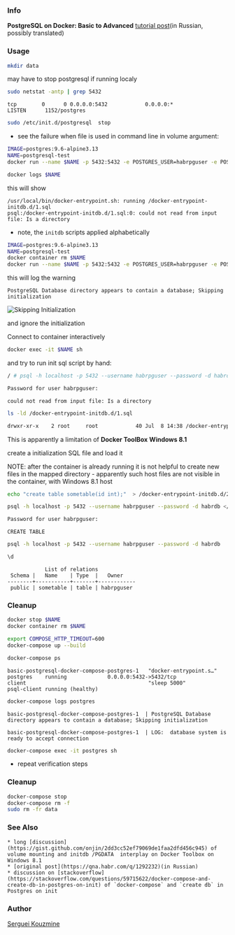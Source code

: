 ﻿### Info

__PostgreSQL on Docker: Basic to Advanced__ [tutorial post](https://habr.com/ru/articles/578744/)(in Russian, possibly translated)

### Usage

```sh
mkdir data
```
may have to stop postgresql if running localy
```sh
sudo netstat -antp | grep 5432
```
```text
tcp        0      0 0.0.0.0:5432            0.0.0.0:*               LISTEN      1152/postgres 
```


```sh
sudo /etc/init.d/postgresql  stop
```
* see the failure when file is used in command line in volume argument:
```sh
IMAGE=postgres:9.6-alpine3.13
NAME=postgresql-test
docker run --name $NAME -p 5432:5432 -e POSTGRES_USER=habrpguser -e POSTGRES_PASSWORD=pgpwd4habr -e POSTGRES_DB=habrdb -e PGDATA=/var/lib/postgresql/data/pgdata -d -v "$(pwd)/data":/var/lib/postgresql/data -v "$(pwd)/initdb/1.sql":/docker-entrypoint-initdb.d/1.sql $IMAGE
```


```sh
docker logs $NAME
```
this will show
```text
/usr/local/bin/docker-entrypoint.sh: running /docker-entrypoint-initdb.d/1.sql
psql:/docker-entrypoint-initdb.d/1.sql:0: could not read from input file: Is a directory
```
* note, the `initdb` scripts applied alphabetically
```sh
IMAGE=postgres:9.6-alpine3.13
NAME=postgresql-test
docker container rm $NAME
docker run --name $NAME -p 5432:5432 -e POSTGRES_USER=habrpguser -e POSTGRES_PASSWORD=pgpwd4habr -e POSTGRES_DB=habrdb -e PGDATA=/var/lib/postgresql/data/pgdata -d -v "$(pwd)/data":/var/lib/postgresql/data -v "$(pwd)/initdb":/docker-entrypoint-initdb.d $IMAGE
```
this will log the warning 
```text
PostgreSQL Database directory appears to contain a database; Skipping initialization
```

![Skipping Initialization](https://github.com/sergueik/springboot_study/blob/master/basic-postgresql-docker-compose/screenshots/capture-skipping.png)

and ignore the initialization

Connect to container interactively
```sh
docker exec -it $NAME sh
```
and try to run init sql script by hand:
```sh
/ # psql -h localhost -p 5432 --username habrpguser --password -d habrdb </docker-entrypoint-initdb.d/1.sql
```
```sh
Password for user habrpguser:
```
```
could not read from input file: Is a directory
```
```sh
ls -ld /docker-entrypoint-initdb.d/1.sql
```
```txt
drwxr-xr-x    2 root     root            40 Jul  8 14:38 /docker-entrypoint-initdb.d/1.sql
```
This is apparently a limitation of __Docker ToolBox__ __Windows 8.1__

create a initialization SQL file and load it

NOTE: after the container is already running it is not helpful to create new files in the mapped directory - apparently such host files are not visible in the container, with Windows 8.1 host
```sh
echo "create table sometable(id int);"  > /docker-entrypoint-initdb.d/2.sql
```

```sh
psql -h localhost -p 5432 --username habrpguser --password -d habrdb </docker-entrypoint-initdb.d/2.sql
```

```sh
Password for user habrpguser:
```
```text
CREATE TABLE
```

```sh	
psql -h localhost -p 5432 --username habrpguser --password -d habrdb
```
```sql
\d
```
```text
            List of relations
 Schema |   Name    | Type  |   Owner
--------+-----------+-------+------------
 public | sometable | table | habrpguser
```
### Cleanup
```sh
docker stop $NAME
docker container rm $NAME
```
```sh
export COMPOSE_HTTP_TIMEOUT=600
docker-compose up --build
```
```sh
docker-compose ps
```
```text
basic-postgresql-docker-compose-postgres-1   "docker-entrypoint.s…"   postgres    running             0.0.0.0:5432->5432/tcp
client                                       "sleep 5000"             psql-client running (healthy)
```
```sh
docker-compose logs postgres
```
```text
basic-postgresql-docker-compose-postgres-1  | PostgreSQL Database directory appears to contain a database; Skipping initialization
```
```text
basic-postgresql-docker-compose-postgres-1  | LOG:  database system is ready to accept connection
```
```sh
docker-compose exec -it postgres sh
```
* repeat verification steps

### Cleanup

```sh
docker-compose stop 
docker-compose rm -f
sudo rm -fr data
```
### See Also

    * long [discussion](https://gist.github.com/onjin/2dd3cc52ef79069de1faa2dfd456c945) of volume mounting and initdb /PGDATA  interplay on Docker Toolbox on Windows 8.1
    * [original post](https://qna.habr.com/q/1292232)(in Russian)
    * discussion on [stackoverflow](https://stackoverflow.com/questions/59715622/docker-compose-and-create-db-in-postgres-on-init) of `docker-compose` and `create db` in Postgres on init


### Author
[Serguei Kouzmine](kouzmine_serguei@yahoo.com)


